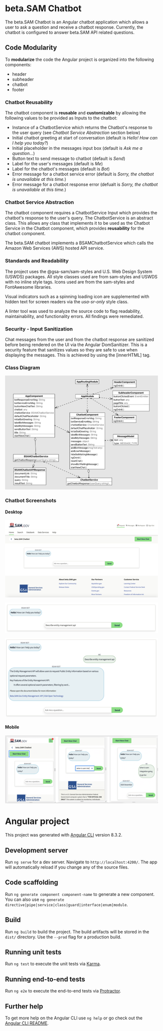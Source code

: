 # beta.SAM Chatbot

The beta.SAM Chatbot is an Angular chatbot application which allows a user to ask a question and receive a chatbot response. Currently, the chatbot is configured to answer beta.SAM API related questions.

## Code Modularity

To **modularize** the code the Angular project is organized into the following components:
* header
* subheader
* chatbot
* footer

### Chatbot Reusability

The chatbot component is **reusable** and **customizable** by allowing the following values to be provided as Inputs to the chatbot:

* Instance of a ChatbotService which returns the Chatbot's response to the user query (see *Chatbot Service Abstraction* section below)
* Initial chatbot greeting at start of conversation (default is *Hello! How can I help you today?*)
* Initial placeholder in the messages input box (default is *Ask me a question...*)
* Button text to send message to chatbot (default is *Send*)
* Label for the user's messages (default is *Me*)
* Label for the chatbot's messages (default is *Bot*)
* Error message for a chatbot service error (default is *Sorry, the chatbot is unavailable at this time.*)
* Error message for a chatbot response error (defualt is *Sorry, the chatbot is unavailable at this time.*)

### Chatbot Service Abstraction

The chatbot component requires a ChatbotService Input which provides the chatbot's response to the user's query.  The ChatbotService is an abstract class.  This allows any class that implements it to be used as the Chatbot Service in the Chatbot component, which provides **reusability** for the chatbot component.

The beta.SAM chatbot implements a BSAMChatbotService which calls the Amazon Web Services (AWS) hosted API service.

### Standards and Readability

The project uses the @gsa-sam/sam-styles and U.S. Web Design System (USWDS) packages.  All style classes used are from sam-styles and USWDS with no inline style tags.  Icons used are from the sam-styles and FontAwesome libraries.  

Visual indicators such as a spinning loading icon are supplemented with hidden text for screen readers via the *usa-sr-only* style class.

A linter tool was used to analyze the source code to flag readability, maintainability, and functionality errors.  All findings were remediated.

### Security - Input Sanitization

Chat messages from the user and from the chatbot response are sanitized before being rendered on the UI via the Angular DomSanitizer.  This is a security feature that sanitizes values so they are safe to use when displaying the messages.  This is achieved by using the [innerHTML] tag.

### Class Diagram

![Class Diagram](docs/img/ClassDiagram.png)

### Chatbot Screenshots

#### Desktop

![Start](docs/img/App1.png)

![Enter Query](docs/img/App2.png)

![Response](docs/img/App3.png)

#### Mobile

![Mobile](docs/img/Mobile.png)




# Angular project

This project was generated with [Angular CLI](https://github.com/angular/angular-cli) version 8.3.2.

## Development server

Run `ng serve` for a dev server. Navigate to `http://localhost:4200/`. The app will automatically reload if you change any of the source files.

## Code scaffolding

Run `ng generate component component-name` to generate a new component. You can also use `ng generate directive|pipe|service|class|guard|interface|enum|module`.

## Build

Run `ng build` to build the project. The build artifacts will be stored in the `dist/` directory. Use the `--prod` flag for a production build.

## Running unit tests

Run `ng test` to execute the unit tests via [Karma](https://karma-runner.github.io).

## Running end-to-end tests

Run `ng e2e` to execute the end-to-end tests via [Protractor](http://www.protractortest.org/).

## Further help

To get more help on the Angular CLI use `ng help` or go check out the [Angular CLI README](https://github.com/angular/angular-cli/blob/master/README.md).
